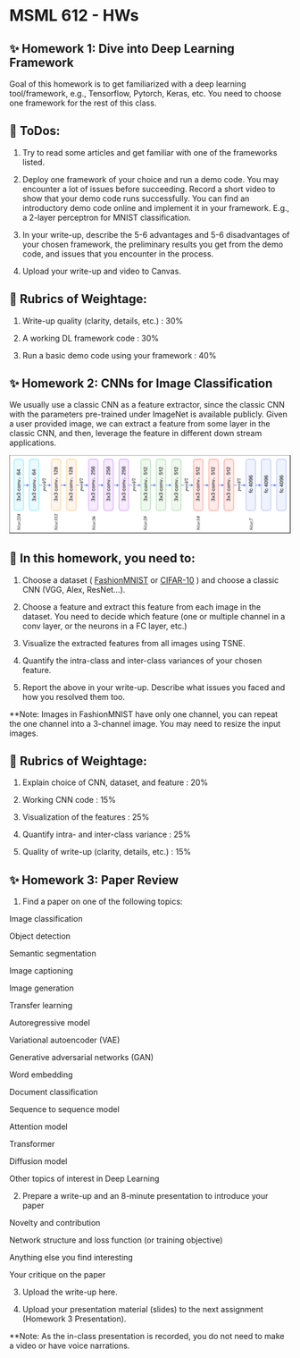 # MSML 612 - HWs

## :sparkles: Homework 1: Dive into Deep Learning Framework
Goal of this homework is to get familiarized with a deep learning tool/framework, e.g., Tensorflow, Pytorch, Keras, etc. You need to choose one framework for the rest of this class.

## :scroll:  ToDos:
1. Try to read some articles and get familiar with one of the frameworks listed.

2. Deploy one framework of your choice and run a demo code. You may encounter a lot of issues before succeeding. Record a short video to show that your demo code runs successfully.
You can find an introductory demo code online and implement it in your framework. E.g., a 2-layer perceptron for MNIST classification.

4. In your write-up, describe the 5-6 advantages and 5-6 disadvantages of your chosen framework, the preliminary results you get from the demo code, and issues that you encounter in the process.

5. Upload your write-up and video to Canvas.


## :briefcase: Rubrics of Weightage:

1. Write-up quality (clarity, details, etc.) : 30%

2. A working DL framework code : 30%

3. Run a basic demo code using your framework : 40%


## :sparkles: Homework 2: CNNs for Image Classification

We usually use a classic CNN as a feature extractor, since the classic CNN with the parameters pre-trained under ImageNet is available publicly. Given a user provided image, we can extract a feature from some layer in the classic CNN, and then, leverage the feature in different down stream applications.

![A sample Framework](framework.png)

## :scroll:  In this homework, you need to:

1. Choose a dataset ( [FashionMNIST](https://www.kaggle.com/zalando-research/fashionmnist)  or [CIFAR-10](http://www.cs.toronto.edu/~kriz/cifar.html) ) and choose a classic CNN (VGG, Alex, ResNet…).

2. Choose a feature and extract this feature from each image in the dataset. You need to decide which feature (one or multiple channel in a conv layer, or the neurons in a FC layer, etc.)

3. Visualize the extracted features from all images using TSNE.

4. Quantify the intra-class and inter-class variances of your chosen feature.

5. Report the above in your write-up. Describe what issues you faced and how you resolved them too.

**Note: Images in FashionMNIST have only one channel, you can repeat the one channel into a 3-channel image.
You may need to resize the input images.

## :briefcase: Rubrics of Weightage:

1. Explain choice of CNN, dataset, and feature : 20%

2. Working CNN code : 15%

3. Visualization of the features : 25%

4. Quantify intra- and inter-class variance : 25% 

5. Quality of write-up (clarity, details, etc.) : 15%


## :sparkles: Homework 3: Paper Review


1. Find a paper on one of the following topics:

Image classification

Object detection

Semantic segmentation

Image captioning

Image generation

Transfer learning

Autoregressive model

Variational autoencoder (VAE)

Generative adversarial networks (GAN)

Word embedding

Document classification

Sequence to sequence model

Attention model

Transformer

Diffusion model

Other topics of interest in Deep Learning

2. Prepare a write-up and an 8-minute presentation to introduce your paper

Novelty and contribution

Network structure and loss function (or training objective)

Anything else you find interesting

Your critique on the paper

3. Upload the write-up here.

4. Upload your presentation material (slides) to the next assignment (Homework 3 Presentation).

**Note:  As the in-class presentation is recorded, you do not need to make a video or have voice narrations.



